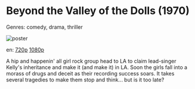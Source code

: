 # Beyond the Valley of the Dolls (1970)

Genres: comedy, drama, thriller

![poster](http://image.tmdb.org/t/p/w500/82BGehJQFch1GENnT9j5KwTDQmJ.jpg)

en:
  [720p](magnet:?xt=urn:btih:ADEED74EB0FC5038964AE375B54DC2AB29235957&tr=udp://glotorrents.pw:6969/announce&tr=udp://tracker.opentrackr.org:1337/announce&tr=udp://torrent.gresille.org:80/announce&tr=udp://tracker.openbittorrent.com:80&tr=udp://tracker.coppersurfer.tk:6969&tr=udp://tracker.leechers-paradise.org:6969&tr=udp://p4p.arenabg.ch:1337&tr=udp://tracker.internetwarriors.net:1337)
  [1080p](magnet:?xt=urn:btih:E62F8A6CAB6D186BF4ED0362DC3A97AF63DAF74F&tr=udp://glotorrents.pw:6969/announce&tr=udp://tracker.opentrackr.org:1337/announce&tr=udp://torrent.gresille.org:80/announce&tr=udp://tracker.openbittorrent.com:80&tr=udp://tracker.coppersurfer.tk:6969&tr=udp://tracker.leechers-paradise.org:6969&tr=udp://p4p.arenabg.ch:1337&tr=udp://tracker.internetwarriors.net:1337)
  


A hip and happenin' all girl rock group head to LA to claim lead-singer Kelly's inheritance and make it (and make it) in LA. Soon the girls fall into a morass of drugs and deceit as their recording success soars. It takes several tragedies to make them stop and think... but is it too late?